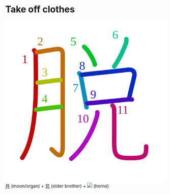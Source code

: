 # Take off clothes
![脱](../Kanji/kanji-colorize/8131.svg)
[月](../Kanji/kanji-dict/月.md) (moon/organ) + [兄](../Kanji/kanji-dict/兄.md) (older brother) + ![](http://www.kanjidamage.com/assets/radsmall/horny-8c22d5fd08f7a54120caebef62460e204608b786f2fa145d9c75d47a2ae76ef1.jpg) (horns)